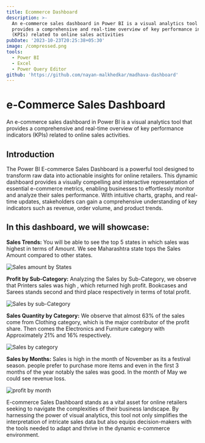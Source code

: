 ```yaml
---
title: Ecommerce Dashboard
description: >-
  An e-commerce sales dashboard in Power BI is a visual analytics tool that
  provides a comprehensive and real-time overview of key performance indicators
  (KPIs) related to online sales activities
pubDate: '2023-10-23T20:25:38+05:30'
image: /compressed.png
tools:
  - Power BI
  - Excel
  - Power Query Editor
github: 'https://github.com/nayan-malkhedkar/madhava-dashboard'
---
```

# e-Commerce Sales Dashboard

An e-commerce sales dashboard in Power BI is a visual analytics tool that provides a comprehensive and real-time overview of key performance indicators (KPIs) related to online sales activities.

## Introduction

The Power BI E-commerce Sales Dashboard is a powerful tool designed to transform raw data into actionable insights for online retailers. This dynamic dashboard provides a visually compelling and interactive representation of essential e-commerce metrics, enabling businesses to effortlessly monitor and analyze their sales performance. With intuitive charts, graphs, and real-time updates, stakeholders can gain a comprehensive understanding of key indicators such as revenue, order volume, and product trends.

## In this dashboard, we will showcase:

**Sales Trends:** You will be able to see the top 5 states in which sales was highest in terms of Amount. We see Maharashtra state tops the Sales Amount compared to other states.

![Sales amount by States](/screenshot-2023-11-16-111928.png)

**Profit by Sub-Category:** Analyzing the Sales by Sub-Category, we observe that Printers sales was high , which returned high profit. Bookcases and Sarees stands second and third place respectively in terms of total profit.

![Sales by sub-Category](/screenshot-2023-11-16-112214.png)

**Sales Quantity by Category:** We observe that almost 63% of the sales come from Clothing category, which is the major contributor of the profit share. Then comes the Electronics and Furniture category with Approximately 21% and 16% respectively.

![Sales by category](/screenshot-2023-11-16-112031.png)

**Sales by Months:** Sales is high in the month of November as its a festival season. people prefer to purchase more items and even in the first 3 months of the year notably the sales was good. In the month of May we could see revenue loss.

![profit by month](/screenshot-2023-11-16-112308.png)

E-commerce Sales Dashboard stands as a vital asset for online retailers seeking to navigate the complexities of their business landscape. By harnessing the power of visual analytics, this tool not only simplifies the interpretation of intricate sales data but also equips decision-makers with the tools needed to adapt and thrive in the dynamic e-commerce environment.
